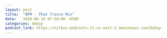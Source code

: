 ```yaml
---
layout: post
title:  "BPM - That Trance Mix"
date:   2020-06-10 07:58:00 -0500
categories: doboy
podcast_link: https://nilbus-podcasts.s3.us-east-2.amazonaws.com/Doboy+mix/BPM+-+That+Trance+Mix.m4a
---
```

